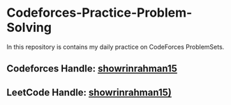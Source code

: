 # Codeforces-Practice-Problem-Solving
In this repository is contains my daily practice on CodeForces ProblemSets.
## Codeforces Handle: [showrinrahman15](https://codeforces.com/profile/showrinrahman15)
## LeetCode Handle: [showrinrahman15)](https://leetcode.com/showrinrahman15/)
